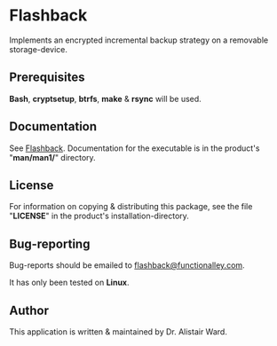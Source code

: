 # **Flashback**

Implements an encrypted incremental backup strategy on a removable storage-device.

## Prerequisites

**Bash**, **cryptsetup**, **btrfs**, **make** & **rsync** will be used.

## Documentation

See [Flashback](https://functionalley.com/Storage/flashback.html).
Documentation for the executable is in the product's "**man/man1/**" directory.

## License

For information on copying & distributing this package, see the file "**LICENSE**" in the product's installation-directory.

## Bug-reporting

Bug-reports should be emailed to <flashback@functionalley.com>.

It has only been tested on **Linux**.

## Author

This application is written & maintained by Dr. Alistair Ward.

